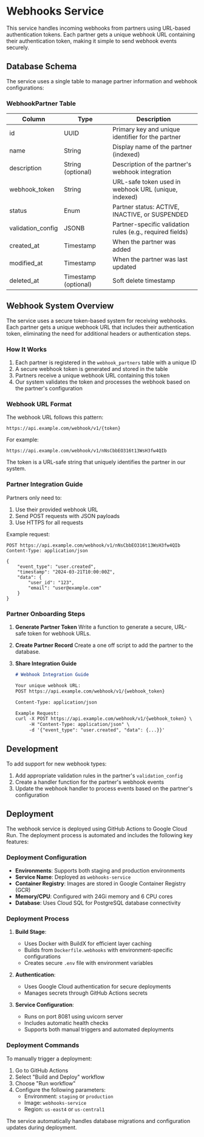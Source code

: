 # Webhooks Service

This service handles incoming webhooks from partners using URL-based authentication tokens. Each partner gets a unique webhook URL containing their authentication token, making it simple to send webhook events securely.

## Database Schema

The service uses a single table to manage partner information and webhook configurations:

### WebhookPartner Table

| Column | Type | Description |
|--------|------|-------------|
| id | UUID | Primary key and unique identifier for the partner |
| name | String | Display name of the partner (indexed) |
| description | String (optional) | Description of the partner's webhook integration |
| webhook_token | String | URL-safe token used in webhook URL (unique, indexed) |
| status | Enum | Partner status: ACTIVE, INACTIVE, or SUSPENDED |
| validation_config | JSONB | Partner-specific validation rules (e.g., required fields) |
| created_at | Timestamp | When the partner was added |
| modified_at | Timestamp | When the partner was last updated |
| deleted_at | Timestamp (optional) | Soft delete timestamp |

## Webhook System Overview

The service uses a secure token-based system for receiving webhooks. Each partner gets a unique webhook URL that includes their authentication token, eliminating the need for additional headers or authentication steps.

### How It Works

1. Each partner is registered in the `webhook_partners` table with a unique ID
2. A secure webhook token is generated and stored in the table
3. Partners receive a unique webhook URL containing this token
4. Our system validates the token and processes the webhook based on the partner's configuration

### Webhook URL Format

The webhook URL follows this pattern:
```
https://api.example.com/webhook/v1/{token}
```

For example:
```
https://api.example.com/webhook/v1/nNsCbbEO316t13WsH3fw4QIb
```

The token is a URL-safe string that uniquely identifies the partner in our system.

### Partner Integration Guide

Partners only need to:

1. Use their provided webhook URL
2. Send POST requests with JSON payloads
3. Use HTTPS for all requests

Example request:
```http
POST https://api.example.com/webhook/v1/nNsCbbEO316t13WsH3fw4QIb
Content-Type: application/json

{
    "event_type": "user.created",
    "timestamp": "2024-03-21T10:00:00Z",
    "data": {
        "user_id": "123",
        "email": "user@example.com"
    }
}
```

### Partner Onboarding Steps

1. **Generate Partner Token**
   Write a function to generate a secure, URL-safe token for webhook URLs.

2. **Create Partner Record**
   Create a one off script to add the partner to the database.

3. **Share Integration Guide**
   ```markdown
   # Webhook Integration Guide
   
   Your unique webhook URL:
   POST https://api.example.com/webhook/v1/{webhook_token}
   
   Content-Type: application/json
   
   Example Request:
   curl -X POST https://api.example.com/webhook/v1/{webhook_token} \
        -H "Content-Type: application/json" \
        -d '{"event_type": "user.created", "data": {...}}'
   ```

## Development

To add support for new webhook types:

1. Add appropriate validation rules in the partner's `validation_config`
2. Create a handler function for the partner's webhook events
3. Update the webhook handler to process events based on the partner's configuration 

## Deployment

The webhook service is deployed using GitHub Actions to Google Cloud Run. The deployment process is automated and includes the following key features:

### Deployment Configuration

- **Environments**: Supports both staging and production environments
- **Service Name**: Deployed as `webhooks-service`
- **Container Registry**: Images are stored in Google Container Registry (GCR)
- **Memory/CPU**: Configured with 24Gi memory and 6 CPU cores
- **Database**: Uses Cloud SQL for PostgreSQL database connectivity

### Deployment Process

1. **Build Stage**:
   - Uses Docker with BuildX for efficient layer caching
   - Builds from `Dockerfile.webhooks` with environment-specific configurations
   - Creates secure `.env` file with environment variables

2. **Authentication**:
   - Uses Google Cloud authentication for secure deployments
   - Manages secrets through GitHub Actions secrets

3. **Service Configuration**:
   - Runs on port 8081 using uvicorn server
   - Includes automatic health checks
   - Supports both manual triggers and automated deployments

### Deployment Commands

To manually trigger a deployment:
1. Go to GitHub Actions
2. Select "Build and Deploy" workflow
3. Choose "Run workflow"
4. Configure the following parameters:
   - Environment: `staging` or `production`
   - Image: `webhooks-service`
   - Region: `us-east4` or `us-central1`

The service automatically handles database migrations and configuration updates during deployment. 